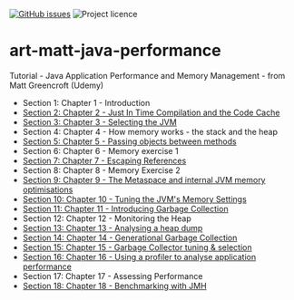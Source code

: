 [![GitHub issues](https://img.shields.io/github/issues/artshishkin/art-matt-java-performance)](https://github.com/artshishkin/art-matt-java-performance/issues)
![Project licence][licence]

# art-matt-java-performance
Tutorial - Java Application Performance and Memory Management - from Matt Greencroft (Udemy)

- Section 1: Chapter 1 - Introduction
- [Section 2: Chapter 2 - Just In Time Compilation and the Code Cache](performance-example-01/README.md)
- [Section 3: Chapter 3 - Selecting the JVM](performance-example-01/README.md#section-3-chapter-3---selecting-the-jvm)
- Section 4: Chapter 4 - How memory works - the stack and the heap
- [Section 5: Chapter 5 - Passing objects between methods](exploring-memory/README.md)
- Section 6: Chapter 6 - Memory exercise 1
- [Section 7: Chapter 7 - Escaping References](escaping-references/README.md)
- Section 8: Chapter 8 - Memory Exercise 2
- [Section 9: Chapter 9 - The Metaspace and internal JVM memory optimisations](exploring-strings/README.md)
- [Section 10: Chapter 10 - Tuning the JVM's Memory Settings](exploring-strings/README.md)
- [Section 11: Chapter 11 - Introducing Garbage Collection](introducing-garbage-collection/README.md)
- Section 12: Chapter 12 - Monitoring the Heap
- [Section 13: Chapter 13 - Analysing a heap dump](analyzing-heap-dump/README.md)
- [Section 14: Chapter 14 - Generational Garbage Collection](generational-garbage-collection/README.md)
- [Section 15: Chapter 15 - Garbage Collector tuning & selection](gc-tuning/README.md)
- [Section 16: Chapter 16 - Using a profiler to analyse application performance](profiler/README.md)
- Section 17: Chapter 17 - Assessing Performance
- [Section 18: Chapter 18 - Benchmarking with JMH](benchmarking-jmh/README.md)

[licence]: https://img.shields.io/github/license/artshishkin/art-matt-java-performance.svg
